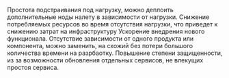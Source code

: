 
Простота подстраивания под нагрузку, можно деплоить дополнительные ноды налету в зависимости от нагрузки. 
Снижение потребляемых ресурсов во время отсутствия нагрузки, что приведет к снижению затрат на инфраструктуру
Ускорение внедрения нового функционала.
Отсутствие зависимости от одного продукта или компонента, можно заменить, на схожий без потери большого количества времени на разрбаотку.
Повышение степени защищенности, из за возможности обновления отдельных сервисов, не влекущих простоя сервиса.

